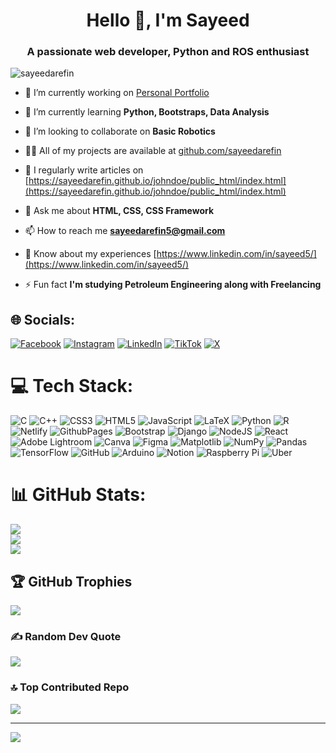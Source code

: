 
<h1 align="center">Hello 👋, I'm Sayeed</h1>
<h3 align="center">A passionate web developer, Python and ROS enthusiast</h3>

<p align="left"> <img src="https://komarev.com/ghpvc/?username=sayeedarefin&label=Profile%20views&color=0e75b6&style=flat" alt="sayeedarefin" /> </p>

- 🔭 I’m currently working on [Personal Portfolio](https://sayeedarefin.github.io/johndoe/public_html/index.html)

- 🌱 I’m currently learning **Python, Bootstraps, Data Analysis**

- 👯 I’m looking to collaborate on **Basic Robotics**

- 👨‍💻 All of my projects are available at [github.com/sayeedarefin](github.com/sayeedarefin)

- 📝 I regularly write articles on [https://sayeedarefin.github.io/johndoe/public_html/index.html](https://sayeedarefin.github.io/johndoe/public_html/index.html)

- 💬 Ask me about **HTML, CSS, CSS Framework**

- 📫 How to reach me **sayeedarefin5@gmail.com**

- 📄 Know about my experiences [https://www.linkedin.com/in/sayeed5/](https://www.linkedin.com/in/sayeed5/)

- ⚡ Fun fact **I'm studying Petroleum Engineering along with Freelancing**


## 🌐 Socials:
[![Facebook](https://img.shields.io/badge/Facebook-%231877F2.svg?logo=Facebook&logoColor=white)](https://facebook.com/sayeed.10ms) [![Instagram](https://img.shields.io/badge/Instagram-%23E4405F.svg?logo=Instagram&logoColor=white)](https://instagram.com/sayeed5) [![LinkedIn](https://img.shields.io/badge/LinkedIn-%230077B5.svg?logo=linkedin&logoColor=white)](https://linkedin.com/in/@sayeed5) [![TikTok](https://img.shields.io/badge/TikTok-%23000000.svg?logo=TikTok&logoColor=white)](https://tiktok.com/@@sayeed_arefin) [![X](https://img.shields.io/badge/X-black.svg?logo=X&logoColor=white)](https://x.com/@sayeed_5) 

# 💻 Tech Stack:
![C](https://img.shields.io/badge/c-%2300599C.svg?style=for-the-badge&logo=c&logoColor=white) ![C++](https://img.shields.io/badge/c++-%2300599C.svg?style=for-the-badge&logo=c%2B%2B&logoColor=white) ![CSS3](https://img.shields.io/badge/css3-%231572B6.svg?style=for-the-badge&logo=css3&logoColor=white) ![HTML5](https://img.shields.io/badge/html5-%23E34F26.svg?style=for-the-badge&logo=html5&logoColor=white) ![JavaScript](https://img.shields.io/badge/javascript-%23323330.svg?style=for-the-badge&logo=javascript&logoColor=%23F7DF1E) ![LaTeX](https://img.shields.io/badge/latex-%23008080.svg?style=for-the-badge&logo=latex&logoColor=white) ![Python](https://img.shields.io/badge/python-3670A0?style=for-the-badge&logo=python&logoColor=ffdd54) ![R](https://img.shields.io/badge/r-%23276DC3.svg?style=for-the-badge&logo=r&logoColor=white) ![Netlify](https://img.shields.io/badge/netlify-%23000000.svg?style=for-the-badge&logo=netlify&logoColor=#00C7B7) ![GithubPages](https://img.shields.io/badge/github%20pages-121013?style=for-the-badge&logo=github&logoColor=white) ![Bootstrap](https://img.shields.io/badge/bootstrap-%238511FA.svg?style=for-the-badge&logo=bootstrap&logoColor=white) ![Django](https://img.shields.io/badge/django-%23092E20.svg?style=for-the-badge&logo=django&logoColor=white) ![NodeJS](https://img.shields.io/badge/node.js-6DA55F?style=for-the-badge&logo=node.js&logoColor=white) ![React](https://img.shields.io/badge/react-%2320232a.svg?style=for-the-badge&logo=react&logoColor=%2361DAFB) ![Adobe Lightroom](https://img.shields.io/badge/Adobe%20Lightroom-31A8FF.svg?style=for-the-badge&logo=Adobe%20Lightroom&logoColor=white) ![Canva](https://img.shields.io/badge/Canva-%2300C4CC.svg?style=for-the-badge&logo=Canva&logoColor=white) ![Figma](https://img.shields.io/badge/figma-%23F24E1E.svg?style=for-the-badge&logo=figma&logoColor=white) ![Matplotlib](https://img.shields.io/badge/Matplotlib-%23ffffff.svg?style=for-the-badge&logo=Matplotlib&logoColor=black) ![NumPy](https://img.shields.io/badge/numpy-%23013243.svg?style=for-the-badge&logo=numpy&logoColor=white) ![Pandas](https://img.shields.io/badge/pandas-%23150458.svg?style=for-the-badge&logo=pandas&logoColor=white) ![TensorFlow](https://img.shields.io/badge/TensorFlow-%23FF6F00.svg?style=for-the-badge&logo=TensorFlow&logoColor=white) ![GitHub](https://img.shields.io/badge/github-%23121011.svg?style=for-the-badge&logo=github&logoColor=white) ![Arduino](https://img.shields.io/badge/-Arduino-00979D?style=for-the-badge&logo=Arduino&logoColor=white) ![Notion](https://img.shields.io/badge/Notion-%23000000.svg?style=for-the-badge&logo=notion&logoColor=white) ![Raspberry Pi](https://img.shields.io/badge/-RaspberryPi-C51A4A?style=for-the-badge&logo=Raspberry-Pi) ![Uber](https://img.shields.io/badge/Uber-%23000000.svg?style=for-the-badge&logo=Uber&logoColor=white)
# 📊 GitHub Stats:
![](https://github-readme-stats.vercel.app/api?username=sayeedarefin&theme=neon&hide_border=false&include_all_commits=false&count_private=false)<br/>
![](https://github-readme-streak-stats.herokuapp.com/?user=sayeedarefin&theme=neon&hide_border=false)<br/>
![](https://github-readme-stats.vercel.app/api/top-langs/?username=sayeedarefin&theme=neon&hide_border=false&include_all_commits=false&count_private=false&layout=compact)

## 🏆 GitHub Trophies
![](https://github-profile-trophy.vercel.app/?username=sayeedarefin&theme=radical&no-frame=false&no-bg=true&margin-w=4)

### ✍️ Random Dev Quote
![](https://quotes-github-readme.vercel.app/api?type=horizontal&theme=radical)

### 🔝 Top Contributed Repo
![](https://github-contributor-stats.vercel.app/api?username=sayeedarefin&limit=5&theme=dark&combine_all_yearly_contributions=true)

---
[![](https://visitcount.itsvg.in/api?id=sayeedarefin&icon=6&color=0)](https://visitcount.itsvg.in)

<!-- Proudly created with GPRM ( https://gprm.itsvg.in ) -->
